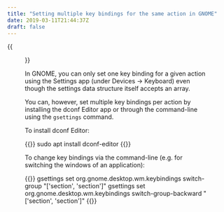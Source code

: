 ```yaml
---
title: "Setting multiple key bindings for the same action in GNOME"
date: 2019-03-11T21:44:37Z
draft: false
---
```


{{<figure src="dconf-editor.jpeg" alt="Screenshot of dconf-editor showing the keybindings for switching the windows of an applicaiton." caption="Editing keybindings in dconf Editor.">}}

In GNOME, you can only set one key binding for a given action using the Settings app (under Devices → Keyboard) even though the settings data structure itself accepts an array.

You can, however, set multiple key bindings per action by installing the dconf Editor app or through the command-line using the `gsettings` command.

To install dconf Editor:

{{<highlight sh>}}
sudo apt install dconf-editor
{{</highlight>}}

To change key bindings via the command-line (e.g. for switching the windows of an application):

{{<highlight sh>}}
gsettings set org.gnome.desktop.wm.keybindings switch-group "['<Alt>section', '<Super>section']"
gsettings set org.gnome.desktop.wm.keybindings switch-group-backward "['<Shift><Alt>section', '<Shift><Super>section']"
{{</highlight>}}
